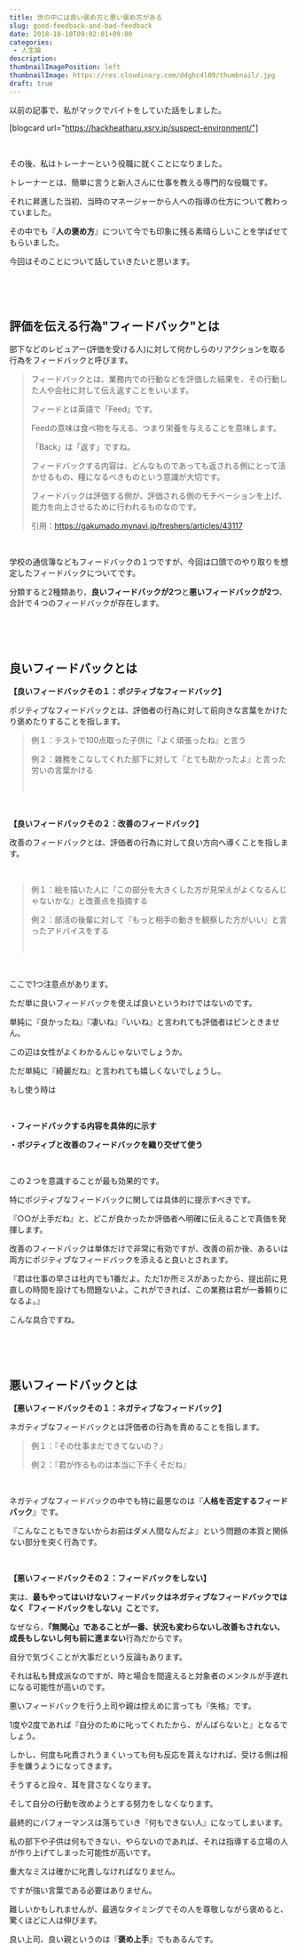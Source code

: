 ```yaml
---
title: 世の中には良い褒め方と悪い褒め方がある
slug: good-feedback-and-bad-feedback
date: 2018-10-10T09:02:01+09:00
categories: 
 - 人生論
description: 
thumbnailImagePosition: left
thumbnailImage: https://res.cloudinary.com/ddghc4l09/thumbnail/.jpg
draft: true
---
```


<!--more-->

以前の記事で、私がマックでバイトをしていた話をしました。

[blogcard url="https://hackheatharu.xsrv.jp/suspect-environment/"]

&nbsp;

その後、私はトレーナーという役職に就くことになりました。

トレーナーとは、簡単に言うと新人さんに仕事を教える専門的な役職です。

それに昇進した当初、当時のマネージャーから人への指導の仕方について教わっていました。

その中でも『<strong>人の褒め方</strong>』について今でも印象に残る素晴らしいことを学ばせてもらいました。

今回はそのことについて話していきたいと思います。

&nbsp;

&nbsp;
<h2>評価を伝える行為"フィードバック"とは</h2>
部下などのレビュアー(評価を受ける人)に対して何かしらのリアクションを取る行為をフィードバックと呼びます。
<blockquote>フィードバックとは、業務内での行動などを評価した結果を、その行動した人や会社に対して伝え返すことをいいます。

フィードとは英語で「Feed」です。

Feedの意味は食べ物を与える、つまり栄養を与えることを意味します。

「Back」は「返す」ですね。

フィードバックする内容は、どんなものであっても返される側にとって活かせるもの、糧になるべきものという意識が大切です。

フィードバックは評価する側が、評価される側のモチベーションを上げ、能力を向上させるために行われるものなのです。

引用：<a href="https://gakumado.mynavi.jp/freshers/articles/43117">https://gakumado.mynavi.jp/freshers/articles/43117</a></blockquote>
&nbsp;

学校の通信簿などもフィードバックの１つですが、今回は口頭でのやり取りを想定したフィードバックについてです。

分類すると2種類あり、<strong>良いフィードバックが2つ</strong>と<strong>悪いフィードバックが2つ</strong>、合計で４つのフィードバックが存在します。

&nbsp;

&nbsp;
<h2>良いフィードバックとは</h2>
<strong>【良いフィードバックその１：ポジティブなフィードバック】</strong>

ポジティブなフィードバックとは、評価者の行為に対して前向きな言葉をかけたり褒めたりすることを指します。
<blockquote>例１：テストで100点取った子供に『よく頑張ったね』と言う

例２：雑務をこなしてくれた部下に対して『とても助かったよ』と言った労いの言葉かける

&nbsp;</blockquote>
&nbsp;

<strong>【良いフィードバックその２：改善のフィードバック】</strong>

改善のフィードバックとは、評価者の行為に対して良い方向へ導くことを指します。

&nbsp;
<blockquote>例１：絵を描いた人に『この部分を大きくした方が見栄えがよくなるんじゃないかな』と改善点を指摘する

例２：部活の後輩に対して『もっと相手の動きを観察した方がいい』と言ったアドバイスをする

&nbsp;</blockquote>
&nbsp;

ここで1つ注意点があります。

ただ単に良いフィードバックを使えば良いというわけではないのです。

単純に『良かったね』『凄いね』『いいね』と言われても評価者はピンときません。

この辺は女性がよくわかるんじゃないでしょうか。

ただ単純に『綺麗だね』と言われても嬉しくないでしょうし。

もし使う時は

&nbsp;

<strong>・フィードバックする内容を具体的に示す</strong>

<strong>・ポジティブと改善のフィードバックを織り交ぜて使う</strong>

&nbsp;

この２つを意識することが最も効果的です。

特にポジティブなフィードバックに関しては具体的に提示すべきです。

『○○が上手だね』と、どこが良かったか評価者へ明確に伝えることで真価を発揮します。

改善のフィードバックは単体だけで非常に有効ですが、改善の前か後、あるいは両方にポジティブなフィードバックを添えると良いとされます。

『君は仕事の早さは社内でも1番だよ。ただ1か所ミスがあったから、提出前に見直しの時間を設けても問題ないよ。これができれば、この業務は君が一番頼りになるよ。』

こんな具合ですね。

&nbsp;

&nbsp;
<h2>悪いフィードバックとは</h2>
<strong>【悪いフィードバックその１：ネガティブなフィードバック】</strong>

ネガティブなフィードバックとは評価者の行為を責めることを指します。
<blockquote>例１：『その仕事まだできてないの？』

例２：『君が作るものは本当に下手くそだね』</blockquote>
&nbsp;

ネガティブなフィードバックの中でも特に最悪なのは『<strong>人格を否定するフィードバック</strong>』です。

『こんなこともできないからお前はダメ人間なんだよ』という問題の本質と関係ない部分を突く行為です。

&nbsp;

<strong>【悪いフィードバックその２：フィードバックをしない】 </strong>

実は、<strong>最もやってはいけないフィードバックはネガティブなフィードバックではなく『フィードバックをしない』こと</strong>です。

なぜなら、<strong>『無関心』であることが一番、状況も変わらないし改善もされない、成長もしないし何も前に進まない</strong>行為だからです。

自分で気づくことが大事だという反論もあります。

それは私も賛成派なのですが、時と場合を間違えると対象者のメンタルが手遅れになる可能性が高いのです。

悪いフィードバックを行う上司や親は控えめに言っても『失格』です。

1度や2度であれば『自分のために叱ってくれたから、がんばらないと』となるでしょう。

しかし、何度も叱責されうまくいっても何も反応を貰えなければ、受ける側は相手を嫌うようになってきます。

そうすると段々、耳を貸さなくなります。

そして自分の行動を改めようとする努力をしなくなります。

最終的にパフォーマンスは落ちていき『何もできない人』になってしまいます。

私の部下や子供は何もできない、やらないのであれば、それは指導する立場の人が作り上げてしまった可能性が高いです。

重大なミスは確かに叱責しなければなりません。

ですが強い言葉である必要はありません。

難しいかもしれませんが、最適なタイミングでその人を尊敬しながら褒めると、驚くほどに人は伸びます。

良い上司、良い親というのは『<strong>褒め上手</strong>』でもあるんです。
